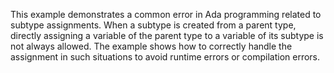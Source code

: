 This example demonstrates a common error in Ada programming related to subtype assignments.  When a subtype is created from a parent type, directly assigning a variable of the parent type to a variable of its subtype is not always allowed. The example shows how to correctly handle the assignment in such situations to avoid runtime errors or compilation errors.